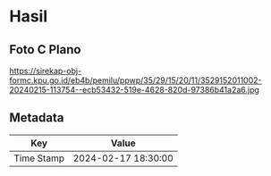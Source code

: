 # Hasil

## Foto C Plano

https://sirekap-obj-formc.kpu.go.id/eb4b/pemilu/ppwp/35/29/15/20/11/3529152011002-20240215-113754--ecb53432-519e-4628-820d-97386b41a2a6.jpg


## Metadata

| Key        | Value               |
| ---------- | ------------------- |
| Time Stamp | 2024-02-17 18:30:00 |



